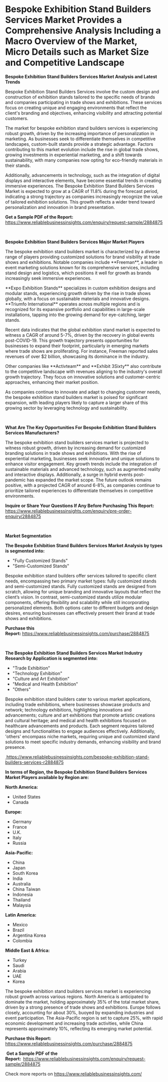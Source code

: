 <p><h1>Bespoke Exhibition Stand Builders Services Market Provides a Comprehensive Analysis Including a Macro Overview of the Market, Micro Details such as Market Size and Competitive Landscape</h1></p><p><strong>Bespoke Exhibition Stand Builders Services Market Analysis and Latest Trends</strong></p>
<p><p>Bespoke Exhibition Stand Builders Services involve the custom design and construction of exhibition stands tailored to the specific needs of brands and companies participating in trade shows and exhibitions. These services focus on creating unique and engaging environments that reflect the client's branding and objectives, enhancing visibility and attracting potential customers.</p><p>The market for bespoke exhibition stand builders services is experiencing robust growth, driven by the increasing importance of personalization in marketing. As businesses seek to differentiate themselves in competitive landscapes, custom-built stands provide a strategic advantage. Factors contributing to this market evolution include the rise in global trade shows, growing investments in experiential marketing, and a shift towards sustainability, with many companies now opting for eco-friendly materials in their stands.</p><p>Additionally, advancements in technology, such as the integration of digital displays and interactive elements, have become essential trends in creating immersive experiences. The Bespoke Exhibition Stand Builders Services Market is expected to grow at a CAGR of 11.8% during the forecast period, indicating a strong trajectory as companies increasingly recognize the value of tailored exhibition solutions. This growth reflects a wider trend toward personalization and innovation in brand presentation.</p></p>
<p><strong>Get a Sample PDF of the Report:&nbsp;</strong> <a href="https://www.reliablebusinessinsights.com/enquiry/request-sample/2884875?utm_campaign=3025&utm_medium=2&utm_source=Github&utm_content=ia&utm_term=13032025&utm_id=bespoke-exhibition-stand-builders-services">https://www.reliablebusinessinsights.com/enquiry/request-sample/2884875</a></p>
<p>&nbsp;</p>
<p><strong>Bespoke Exhibition Stand Builders Services Major Market Players</strong></p>
<p><p>The bespoke exhibition stand builders market is characterized by a diverse range of players providing customized solutions for brand visibility at trade shows and exhibitions. Notable companies include **Freeman**, a leader in event marketing solutions known for its comprehensive services, including stand design and logistics, which positions it well for growth as brands increasingly seek immersive experiences. </p><p>**Expo Exhibition Stands** specializes in custom exhibition designs and modular stands, experiencing growth driven by the rise in trade shows globally, with a focus on sustainable materials and innovative designs. **Triumfo International** operates across multiple regions and is recognized for its expansive portfolio and capabilities in large-scale installations, tapping into the growing demand for eye-catching, larger stands.</p><p>Recent data indicates that the global exhibition stand market is expected to witness a CAGR of around 5-7%, driven by the recovery in global events post-COVID-19. This growth trajectory presents opportunities for businesses to expand their footprint, particularly in emerging markets where trade shows are proliferating. For instance, Freeman reported sales revenues of over $2 billion, showcasing its dominance in the industry.</p><p>Other companies like **Activteam** and **Exhibit 3Sixty** also contribute to the competitive landscape with revenues aligning to the industry's overall growth trajectory. They focus on innovative solutions and customer-centric approaches, enhancing their market position.</p><p>As companies continue to innovate and adapt to changing customer needs, the bespoke exhibition stand builders market is poised for significant expansion, with leading players likely to capture a larger share of this growing sector by leveraging technology and sustainability.</p></p>
<p>&nbsp;</p>
<p><strong>What Are The Key Opportunities For Bespoke Exhibition Stand Builders Services Manufacturers?</strong></p>
<p><p>The bespoke exhibition stand builders services market is projected to witness robust growth, driven by increasing demand for customized branding solutions in trade shows and exhibitions. With the rise of experiential marketing, businesses seek innovative and unique solutions to enhance visitor engagement. Key growth trends include the integration of sustainable materials and advanced technology, such as augmented reality and interactive displays. Additionally, a surge in hybrid events post-pandemic has expanded the market scope. The future outlook remains positive, with a projected CAGR of around 6-8%, as companies continue to prioritize tailored experiences to differentiate themselves in competitive environments.</p></p>
<p><strong>Inquire or Share Your Questions If Any Before Purchasing This Report:</strong> <a href="https://www.reliablebusinessinsights.com/enquiry/pre-order-enquiry/2884875?utm_campaign=3025&utm_medium=2&utm_source=Github&utm_content=ia&utm_term=13032025&utm_id=bespoke-exhibition-stand-builders-services">https://www.reliablebusinessinsights.com/enquiry/pre-order-enquiry/2884875</a></p>
<p>&nbsp;</p>
<p><strong>Market Segmentation</strong></p>
<p><strong>The Bespoke Exhibition Stand Builders Services Market Analysis by types is segmented into:</strong></p>
<p><ul><li>"Fully Customized Stands"</li><li>"Semi-Customized Stands"</li></ul></p>
<p><p>Bespoke exhibition stand builders offer services tailored to specific client needs, encompassing two primary market types: fully customized stands and semi-customized stands. Fully customized stands are designed from scratch, allowing for unique branding and innovative layouts that reflect the client’s vision. In contrast, semi-customized stands utilize modular components, offering flexibility and scalability while still incorporating personalized elements. Both options cater to different budgets and design desires, ensuring businesses can effectively present their brand at trade shows and exhibitions.</p></p>
<p><strong>Purchase this Report:&nbsp;</strong><a href="https://www.reliablebusinessinsights.com/purchase/2884875?utm_campaign=3025&utm_medium=2&utm_source=Github&utm_content=ia&utm_term=13032025&utm_id=bespoke-exhibition-stand-builders-services">https://www.reliablebusinessinsights.com/purchase/2884875</a></p>
<p>&nbsp;</p>
<p><strong>The Bespoke Exhibition Stand Builders Services Market Industry Research by Application is segmented into:</strong></p>
<p><ul><li>"Trade Exhibition"</li><li>"Technology Exhibition"</li><li>"Culture and Art Exhibition"</li><li>"Medical and Health Exhibition"</li><li>"Others"</li></ul></p>
<p><p>Bespoke exhibition stand builders cater to various market applications, including trade exhibitions, where businesses showcase products and network; technology exhibitions, highlighting innovations and advancements; culture and art exhibitions that promote artistic creations and cultural heritage; and medical and health exhibitions focused on healthcare advancements and products. Each segment requires tailored designs and functionalities to engage audiences effectively. Additionally, 'others' encompass niche markets, requiring unique and customized stand solutions to meet specific industry demands, enhancing visibility and brand presence.</p></p>
<p><a href="https://www.reliablebusinessinsights.com/bespoke-exhibition-stand-builders-services-r2884875?utm_campaign=3025&utm_medium=2&utm_source=Github&utm_content=ia&utm_term=13032025&utm_id=bespoke-exhibition-stand-builders-services">&nbsp;https://www.reliablebusinessinsights.com/bespoke-exhibition-stand-builders-services-r2884875</a></p>
<p><strong>In terms of Region, the Bespoke Exhibition Stand Builders Services Market Players available by Region are:</strong></p>
<p>
    <p> <strong> North America: </strong>
        <ul>
            <li>United States</li>
            <li>Canada</li>
        </ul>
        </p> 
    <p> <strong> Europe: </strong>
        <ul>
            <li>Germany</li>
            <li>France</li>
            <li>U.K.</li>
            <li>Italy</li>
            <li>Russia</li>
        </ul>
        </p> 
    <p> <strong> Asia-Pacific: </strong>
        <ul>
            <li>China</li>
            <li>Japan</li>
            <li>South Korea</li>
            <li>India</li>
            <li>Australia</li>
            <li>China Taiwan</li>
            <li>Indonesia</li>
            <li>Thailand</li>
            <li>Malaysia</li>
        </ul>
        </p> 
    <p> <strong> Latin America: </strong>
        <ul>
            <li>Mexico</li>
            <li>Brazil</li>
            <li>Argentina Korea</li>
            <li>Colombia</li>
        </ul>
        </p> 
    <p> <strong> Middle East & Africa: </strong>
        <ul>
            <li>Turkey</li>
            <li>Saudi</li>
            <li>Arabia</li>
            <li>UAE</li>
            <li>Korea</li>
        </ul>
    </p>
    </p>
<p><p>The bespoke exhibition stand builders services market is experiencing robust growth across various regions. North America is anticipated to dominate the market, holding approximately 35% of the total market share, driven by a strong presence of trade shows and exhibitions. Europe follows closely, accounting for about 30%, buoyed by expanding industries and event participation. The Asia-Pacific region is set to capture 25%, with rapid economic development and increasing trade activities, while China represents approximately 10%, reflecting its emerging market potential.</p></p>
<p><strong>Purchase this Report: </strong><a href="https://www.reliablebusinessinsights.com/purchase/2884875?utm_campaign=3025&utm_medium=2&utm_source=Github&utm_content=ia&utm_term=13032025&utm_id=bespoke-exhibition-stand-builders-services">https://www.reliablebusinessinsights.com/purchase/2884875</a></p>
<p>&nbsp;<strong>Get a Sample PDF of the Report:&nbsp;&nbsp;</strong><a href="https://www.reliablebusinessinsights.com/enquiry/request-sample/2884875?utm_campaign=3025&utm_medium=2&utm_source=Github&utm_content=ia&utm_term=13032025&utm_id=bespoke-exhibition-stand-builders-services">https://www.reliablebusinessinsights.com/enquiry/request-sample/2884875</a></p>
<p><strong></strong></p>
<p>Check more reports on <a href="https://www.reliablebusinessinsights.com/?utm_campaign=3025&utm_medium=2&utm_source=Github&utm_content=ia&utm_term=13032025&utm_id=bespoke-exhibition-stand-builders-services">https://www.reliablebusinessinsights.com/</a></p>